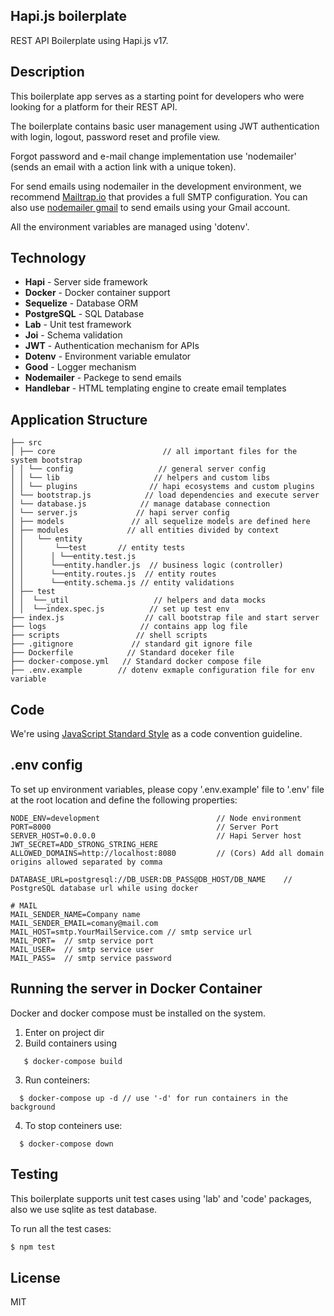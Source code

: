 ## Hapi.js boilerplate
REST API Boilerplate using  Hapi.js v17.

## Description
This boilerplate app serves as a starting point for developers who were looking for a platform for their REST API.

The boilerplate contains basic user management using JWT authentication with login, logout, password reset and profile view.

Forgot password and e-mail change implementation use 'nodemailer' (sends an email with a action link with a unique token).

For send emails using nodemailer in the development environment, we recommend [Mailtrap.io](https://mailtrap.io) that provides a full SMTP configuration. You can also use [nodemailer gmail](https://nodemailer.com/usage/using-gmail/) to send emails using your Gmail account.

All the environment variables are managed using 'dotenv'.

## Technology

- **Hapi** - Server side framework
- **Docker** - Docker container support
- **Sequelize** - Database ORM
- **PostgreSQL** - SQL Database
- **Lab** - Unit test framework
- **Joi** - Schema validation
- **JWT** - Authentication mechanism for APIs
- **Dotenv** - Environment variable emulator
- **Good** - Logger mechanism
- **Nodemailer** - Packege to send emails
- **Handlebar** - HTML templating engine to create email templates

## Application Structure
```
├── src
│ ├── core                        // all important files for the system bootstrap
│ │ └── config                   // general server config
│ │ └── lib                     // helpers and custom libs
│ │ └── plugins                // hapi ecosystems and custom plugins
│ └── bootstrap.js            // load dependencies and execute server
│ └── database.js            // manage database connection 
│ └── server.js             // hapi server config
│ ├── models               // all sequelize models are defined here
│ ├── modules             // all entities divided by context
│ │   └── entity
│ │       └──test       // entity tests
│ │      │ └──entity.test.js
│ │      └──entity.handler.js  // business logic (controller)
│ │      └──entity.routes.js  // entity routes
│ │      └──entity.schema.js // entity validations
│ ├── test               
│ │  └──_util                   // helpers and data mocks
│ │  └──index.spec.js          // set up test env
├── index.js                  // call bootstrap file and start server
├── logs                     // contains app log file
├── scripts                 // shell scripts
├── .gitignore             // standard git ignore file
├── Dockerfile            // Standard doceker file
├── docker-compose.yml   // Standard docker compose file 
├── .env.example        // dotenv exmaple configuration file for env variable 

```

## Code

We're using [JavaScript Standard Style](https://standardjs.com) as a code convention guideline.

## .env config
To set up environment variables, please copy '.env.example' file to '.env' file at the root location and define the following properties:

```
NODE_ENV=development                          // Node environment 
PORT=8000                                     // Server Port
SERVER_HOST=0.0.0.0                           // Hapi Server host
JWT_SECRET=ADD_STRONG_STRING_HERE
ALLOWED_DOMAINS=http://localhost:8080         // (Cors) Add all domain origins allowed separated by comma

DATABASE_URL=postgresql://DB_USER:DB_PASS@DB_HOST/DB_NAME    // PostgreSQL database url while using docker

# MAIL
MAIL_SENDER_NAME=Company name 
MAIL_SENDER_EMAIL=comany@mail.com
MAIL_HOST=smtp.YourMailService.com // smtp service url
MAIL_PORT=  // smtp service port
MAIL_USER=  // smtp service user
MAIL_PASS=  // smtp service password
```

## Running the server in Docker Container
Docker and docker compose must be installed on the system.

  1.  Enter on project dir
  2. Build containers using 
  ```shell 
     $ docker-compose build
   ```
  3. Run conteiners:
   ```shell 
     $ docker-compose up -d // use '-d' for run containers in the background
   ```
  4. To stop conteiners use:  
   ```shell 
     $ docker-compose down
   ```

## Testing
   This boilerplate supports unit test cases using 'lab' and 'code' packages, also we use sqlite as test database.

To run all the test cases:
```sh
$ npm test
```

## License
   MIT
